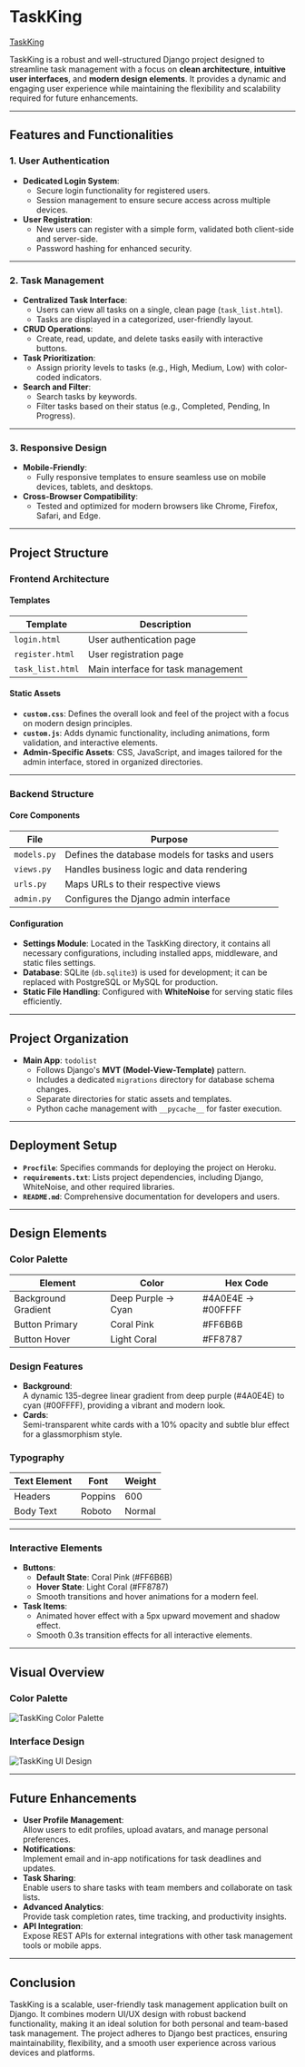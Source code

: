 # TaskKing
[TaskKing](https://taskking-7ce617e550d9.herokuapp.com/login/?next=/)

TaskKing is a robust and well-structured Django project designed to streamline task management with a focus on **clean architecture**, **intuitive user interfaces**, and **modern design elements**. It provides a dynamic and engaging user experience while maintaining the flexibility and scalability required for future enhancements.

---

## **Features and Functionalities**

### **1. User Authentication**
- **Dedicated Login System**: 
  - Secure login functionality for registered users.
  - Session management to ensure secure access across multiple devices.
- **User Registration**: 
  - New users can register with a simple form, validated both client-side and server-side.
  - Password hashing for enhanced security.

---

### **2. Task Management**
- **Centralized Task Interface**:
  - Users can view all tasks on a single, clean page (`task_list.html`).
  - Tasks are displayed in a categorized, user-friendly layout.
- **CRUD Operations**:
  - Create, read, update, and delete tasks easily with interactive buttons.
- **Task Prioritization**:
  - Assign priority levels to tasks (e.g., High, Medium, Low) with color-coded indicators.
- **Search and Filter**:
  - Search tasks by keywords.
  - Filter tasks based on their status (e.g., Completed, Pending, In Progress).

---

### **3. Responsive Design**
- **Mobile-Friendly**:
  - Fully responsive templates to ensure seamless use on mobile devices, tablets, and desktops.
- **Cross-Browser Compatibility**:
  - Tested and optimized for modern browsers like Chrome, Firefox, Safari, and Edge.

---

## **Project Structure**

### **Frontend Architecture**

#### **Templates**
| **Template**    | **Description**                      |
|-----------------|--------------------------------------|
| `login.html`    | User authentication page             |
| `register.html` | User registration page               |
| `task_list.html`| Main interface for task management   |

#### **Static Assets**
- **`custom.css`**: Defines the overall look and feel of the project with a focus on modern design principles.
- **`custom.js`**: Adds dynamic functionality, including animations, form validation, and interactive elements.
- **Admin-Specific Assets**: CSS, JavaScript, and images tailored for the admin interface, stored in organized directories.

---

### **Backend Structure**

#### **Core Components**
| **File**        | **Purpose**                                      |
|-----------------|--------------------------------------------------|
| `models.py`     | Defines the database models for tasks and users   |
| `views.py`      | Handles business logic and data rendering         |
| `urls.py`       | Maps URLs to their respective views               |
| `admin.py`      | Configures the Django admin interface             |

#### **Configuration**
- **Settings Module**: Located in the TaskKing directory, it contains all necessary configurations, including installed apps, middleware, and static files settings.
- **Database**: SQLite (`db.sqlite3`) is used for development; it can be replaced with PostgreSQL or MySQL for production.
- **Static File Handling**: Configured with **WhiteNoise** for serving static files efficiently.

---

## **Project Organization**
- **Main App**: `todolist`
  - Follows Django's **MVT (Model-View-Template)** pattern.
  - Includes a dedicated `migrations` directory for database schema changes.
  - Separate directories for static assets and templates.
  - Python cache management with `__pycache__` for faster execution.

---

## **Deployment Setup**
- **`Procfile`**: Specifies commands for deploying the project on Heroku.
- **`requirements.txt`**: Lists project dependencies, including Django, WhiteNoise, and other required libraries.
- **`README.md`**: Comprehensive documentation for developers and users.

---

## **Design Elements**

### **Color Palette**
| **Element**         | **Color**           | **Hex Code**  |
|---------------------|---------------------|---------------|
| Background Gradient | Deep Purple → Cyan  | #4A0E4E → #00FFFF |
| Button Primary      | Coral Pink          | #FF6B6B       |
| Button Hover        | Light Coral         | #FF8787       |

### **Design Features**
- **Background**:  
  A dynamic 135-degree linear gradient from deep purple (#4A0E4E) to cyan (#00FFFF), providing a vibrant and modern look.
- **Cards**:  
  Semi-transparent white cards with a 10% opacity and subtle blur effect for a glassmorphism style.

### **Typography**
| **Text Element**  | **Font**     | **Weight** |
|-------------------|--------------|------------|
| Headers           | Poppins      | 600        |
| Body Text         | Roboto       | Normal     |

---

### **Interactive Elements**
- **Buttons**:
  - **Default State**: Coral Pink (#FF6B6B)
  - **Hover State**: Light Coral (#FF8787)
  - Smooth transitions and hover animations for a modern feel.
- **Task Items**:
  - Animated hover effect with a 5px upward movement and shadow effect.
  - Smooth 0.3s transition effects for all interactive elements.

---

## **Visual Overview**

### Color Palette
![TaskKing Color Palette](image)

### Interface Design
![TaskKing UI Design](image)

---

## **Future Enhancements**
- **User Profile Management**:  
  Allow users to edit profiles, upload avatars, and manage personal preferences.
- **Notifications**:  
  Implement email and in-app notifications for task deadlines and updates.
- **Task Sharing**:  
  Enable users to share tasks with team members and collaborate on task lists.
- **Advanced Analytics**:  
  Provide task completion rates, time tracking, and productivity insights.
- **API Integration**:  
  Expose REST APIs for external integrations with other task management tools or mobile apps.

---

## **Conclusion**
TaskKing is a scalable, user-friendly task management application built on Django. It combines modern UI/UX design with robust backend functionality, making it an ideal solution for both personal and team-based task management. The project adheres to Django best practices, ensuring maintainability, flexibility, and a smooth user experience across various devices and platforms.

